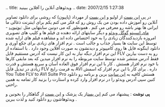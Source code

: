.. title: ویدئوهای آنلاین را آفلاین ببینید .. date: 2007/2/15 1:27:38

در پی [این
پست](http://ollyo.com/blog/web/online-apps/vixy-flv-convertor/) از اولیو
و [این پست](http://mehrdad.rajabi.ir/1386/02/07/229/) از مهرداد (پاپیون)
که روشی برای دانلود تصاویر آنلاین رو آموزش داده بودن من یک روش رو که فکر
می کنم یکم برای اینترنت ذغالی ما ایرانی ها بهتر باشه رو معرفی می کنم .
همونطور که می دونین سایتهایی مثل :[یوتیوب](http://www.youtube.com/) -
[مای اسپیت](http://myspace.com/)و [گوگل ویدئو](http://video.google.com/)
و دیگر سایتهای ارائه دهنده ی فیلم ها و کلیپ های تصویری امروزه
بازدیدکنندگان زیادی را به خود اختصاص داده اند و مشاهده فیلم های ارایه
شده توسط این سایت ها بسیار جذاب و جالب است . نرم افزار های زیادی برای
جکع آوری و دانلود اینگونه فایل ها روی کامپیوتر و دیدنشون به صورت آفلاین
وجود دارد . با استفاده از این نرم افزار دیگه نیاز به این کار نیست که
آدرس مستقیم فایل FLV رو به دست بیارین فقط آدرس منتشر شده توسط سایت
مربوطه را به نرم افزار میدین که بعد مابقی کارها با خود نرم افزار هستش .
کار با این نرم افزار فوق العاده آسان و سریع هستش و قدرت زیادی در تبدیل
فایل FLV به فرمت رایج AVI داره . برای کار با این نرم افزار که اسمش You
Tube FLV to AVI Suite Pro هستش کافیه به [این
سایت](http://www.easiestutils.com/) برین و برنامه رو دانلود کنین سپی
آدرس ویدئو را در نرم افزار وارد کرده و استارت را بزنید کار تمامه به همین
راحتی.

**پی نوشت** : پیشنهاد می کنم [این
پست](http://www.1pezeshk.com/archives/2007/04/post_473.html)از یک پزشک و
[این
پست](http://gonahkar.com/archives/2007/04/27/ahmadinejads-speech-before-election/)
از گناهکار را بخونین و ویدئوهاشون رو دانلود کنید و لذت ببرین .
